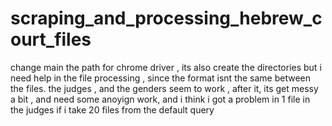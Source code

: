 # scraping_and_processing_hebrew_court_files

change main the path for chrome driver , 
its also create the directories but i need help in the file processing , 
since the format isnt the same between the files.
the judges , and the genders seem to work , after it, its get messy a bit , 
and need some anoyign work, and i think i got a problem in 1 file in the judges if i take 20 files 
from the default query
